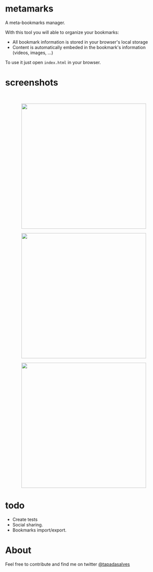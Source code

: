 metamarks
=========

A meta-bookmarks manager.

With this tool you will able to organize your bookmarks:
- All bookmark information is stored in your browser's local storage
- Content is automatically embeded in the bookmark's information (videos, images, ...)

To use it just open `index.html` in your browser.

screenshots
===========
<br/>
<p align="center"><img width="400" src="https://raw.github.com/josetapadas/metamarks/master/img/screenshot3.png"></p>
<p align="center"><img width="400" src="https://raw.github.com/josetapadas/metamarks/master/img/screenshot2.png"></p>
<p align="center"><img width="400" src="https://raw.github.com/josetapadas/metamarks/master/img/screenshot1.png"></p>

todo
====

- Create tests
- Social sharing.
- Bookmarks import/export.

About
=====

Feel free to contribute and find me on twitter [@tapadasalves](http://www.twitter.com/tapadasalves)
